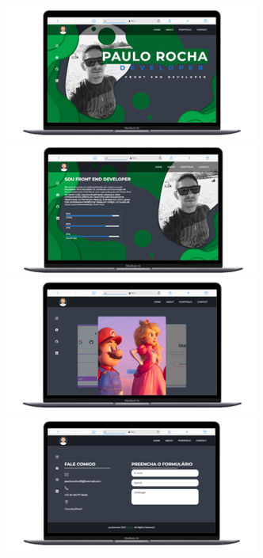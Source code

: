 <img src="/image/layout1.png">
<img src="/image/layout2.png">
<img src="/image/layout3.png">
<img src="/image/layout4.png">
